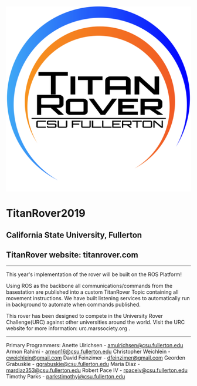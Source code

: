 <img src="logo.png"
     alt="TitanRover icon"
     style="float: center;" />

# TitanRover2019
## California State University, Fullerton
## TitanRover website: titanrover.com
--------

This year's implementation of the rover will be built on the ROS Platform!

Using ROS as the backbone all communications/commands from the basestation are published into a custom TitanRover Topic containing all movement instructions. We have built listening services to automatically run in background to automate when commands published. 

This rover has been designed to compete in the University Rover Challenge(URC) against other universities around the world. Visit the URC website for more information: urc.marssociety.org . 




-------
Primary Programmers:
Anette Ulrichsen        -   amulrichsen@csu.fullerton.edu
Armon Rahimi            -   armon16@csu.fullerton.edu
Christopher Weichlein   -   cweichlein@gmail.com
David Feinzimer         -   dfeinzimer@gmail.com
Georden Grabuskie       -   ggrabuskie@csu.fullerton.edu
Maria Diaz              -   mardiaz353@csu.fullerton.edu
Robert Pace IV          -   rpaceiv@csu.fullerton.edu
Timothy Parks           -   parkstimothyj@csu.fullerton.edu
